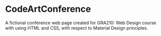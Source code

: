 # CodeArtConference
A fictional conference web page created for GRA210: Web Design course with using HTML and CSS, with respect to Material Design principles. 
